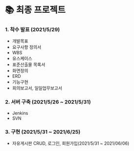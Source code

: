 # 📚 최종 프로젝트 

### 1. 착수 발표 (2021/5/29)
- 개발목표 
- 요구사항 정의서
- WBS
- 유스케이스 
- 표준산출물 목록서 
- 화면정의
- ERD
- 기능구현
- 회의보고서, 일일업무보고서

### 2. 서버 구축 (2021/5/26 ~ 2021/5/31)
- Jenkins
- SVN

### 3. 구현 (2021/5/31 ~ 2021/6/25)
- 자유게시판 CRUD, 로그인, 회원가입(2021/5/31 ~ 2021/06/06)

